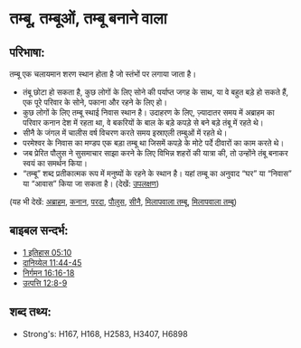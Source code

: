 # तम्बू, तम्बूओं, तम्बू बनाने वाला #

## परिभाषा: ##

तम्बू एक चलायमान शरण स्थान होता है जो स्तंभों पर लगाया जाता है।

* तंबू छोटा हो सकता है, कुछ लोगों के लिए सोने की पर्याप्त जगह के साथ, या वे बहुत बड़े हो सकते हैं, एक पूरे परिवार के सोने, पकाना और रहने के लिए हो।
* कुछ लोगों के लिए तम्बू स्थाई निवास स्थान है। उदाहरण के लिए, ज़्यादातर समय में अब्राहम का परिवार कनान देश में रहता था, वे बकरियों के बाल के बड़े कपड़े से बने बड़े तंबू में रहते थे।
* सीनै के जंगल में चालीस वर्ष विचरण करते समय इस्राएली तम्बुओं में रहते थे।
* परमेश्वर के निवास का मण्डप एक बड़ा तम्बू था जिसमें कपड़े के मोटे पर्दे दीवारों का काम करते थे।
* जब प्रेरित पौलुस ने सुसमाचार साझा करने के लिए विभिन्न शहरों की यात्रा की, तो उन्होंने तंबू बनाकर स्वयं का समर्थन किया।
* “तम्बू” शब्द प्रतीकात्मक रूप में मनुष्यों के रहने के स्थान है। यहां तम्बू का अनुवाद “घर” या “निवास” या “आवास” किया जा सकता है। (देखें: [उपलक्षण](rc://en/ta/man/translate/figs-synecdoche))

(यह भी देखें: [अब्राहम](../names/abraham.md), [कनान](../names/canaan.md), [परदा](../other/curtain.md), [पौलुस](../names/paul.md), [सीनै](../names/sinai.md), [मिलापवाला तम्बू](../kt/tabernacle.md), [मिलापवाला तम्बू](../other/tentofmeeting.md))

## बाइबल सन्दर्भ: ##

* [1 इतिहास 05:10](rc://en/tn/help/1ch/05/10)
* [दानिय्येल 11:44-45](rc://en/tn/help/dan/11/44)
* [निर्गमन 16:16-18](rc://en/tn/help/exo/16/16)
* [उत्पत्ति 12:8-9](rc://en/tn/help/gen/12/08)

## शब्द तथ्य: ##

* Strong's: H167, H168, H2583, H3407, H6898
